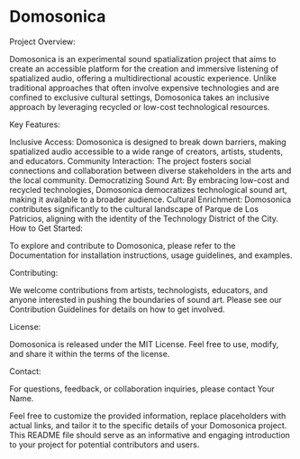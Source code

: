 # Domosonica

Project Overview:

Domosonica is an experimental sound spatialization project that aims to create an accessible platform for the creation and immersive listening of spatialized audio, offering a multidirectional acoustic experience. Unlike traditional approaches that often involve expensive technologies and are confined to exclusive cultural settings, Domosonica takes an inclusive approach by leveraging recycled or low-cost technological resources.

Key Features:

Inclusive Access: Domosonica is designed to break down barriers, making spatialized audio accessible to a wide range of creators, artists, students, and educators.
Community Interaction: The project fosters social connections and collaboration between diverse stakeholders in the arts and the local community.
Democratizing Sound Art: By embracing low-cost and recycled technologies, Domosonica democratizes technological sound art, making it available to a broader audience.
Cultural Enrichment: Domosonica contributes significantly to the cultural landscape of Parque de Los Patricios, aligning with the identity of the Technology District of the City.
How to Get Started:

To explore and contribute to Domosonica, please refer to the Documentation for installation instructions, usage guidelines, and examples.

Contributing:

We welcome contributions from artists, technologists, educators, and anyone interested in pushing the boundaries of sound art. Please see our Contribution Guidelines for details on how to get involved.

License:

Domosonica is released under the MIT License. Feel free to use, modify, and share it within the terms of the license.

Contact:

For questions, feedback, or collaboration inquiries, please contact Your Name.

Feel free to customize the provided information, replace placeholders with actual links, and tailor it to the specific details of your Domosonica project. This README file should serve as an informative and engaging introduction to your project for potential contributors and users.
